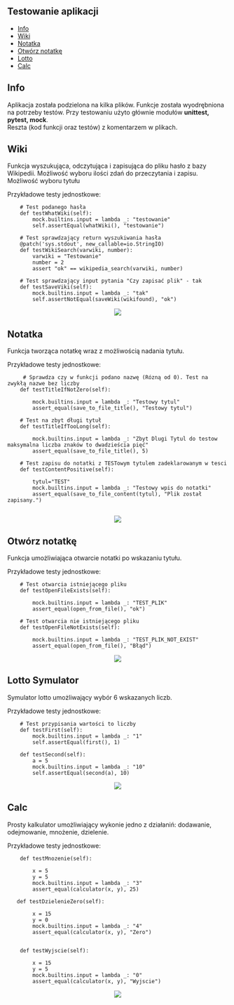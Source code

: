 ## Testowanie aplikacji
* [Info](#info)
* [Wiki](#wiki)
* [Notatka](#notatka)
* [Otwórz notatkę](#otwórz-notatkę)
* [Lotto](#lotto-symulator)
* [Calc](#calc)

## Info

Aplikacja została podzielona na kilka plików. Funkcje została wyodrębniona na potrzeby testów.
Przy testowaniu użyto głównie modułów <b>unittest, pytest, mock</b>.
<br>
Reszta (kod funkcji oraz testów) z komentarzem w plikach.

## Wiki

Funkcja wyszukująca, odczytująca i zapisująca do pliku hasło z bazy Wikipedii.
Możliwość wyboru ilości zdań do przeczytania i zapisu. Możliwość wyboru tytułu

Przykładowe testy jednostkowe:
```
    # Test podanego hasła
    def testWhatWiki(self):
        mock.builtins.input = lambda _: "testowanie"
        self.assertEqual(whatWiki(), "testowanie")
        
    # Test sprawdzający return wyszukiwania hasła
    @patch('sys.stdout', new_callable=io.StringIO)
    def testWikiSearch(varwiki, number):
        varwiki = "Testowanie"
        number = 2
        assert "ok" == wikipedia_search(varwiki, number)   
        
    # Test sprawdzający input pytania "Czy zapisać plik" - tak
    def testSaveViki(self):
        mock.builtins.input = lambda _: "tak"
        self.assertNotEqual(saveWiki(wikifound), "ok")    

```
	
<p align="center">
<img src="https://raw.githubusercontent.com/pmh-projects/tests/main/img/wikiTest.png">
</p>

## Notatka

Funkcja tworząca notatkę wraz z możliwością nadania tytułu.

Przykładowe testy jednostkowe:
```
     # Sprawdza czy w funkcji podano nazwę (Rózną od 0). Test na zwykłą nazwe bez liczby
    def testTitleIfNotZero(self):

        mock.builtins.input = lambda _: "Testowy tytul"
        assert_equal(save_to_file_title(), "Testowy tytul")
        
    # Test na zbyt długi tytuł
    def testTitleIfTooLong(self):

        mock.builtins.input = lambda _: "Zbyt Dlugi Tytul do testow maksymalna liczba znaków to dwadzieścia pięć"
        assert_equal(save_to_file_title(), 5)  
        
    # Test zapisu do notatki z TESTowym tytulem zadeklarowanym w tesci
    def testContentPositive(self):

        tytul="TEST"
        mock.builtins.input = lambda _: "Testowy wpis do notatki"
        assert_equal(save_to_file_content(tytul), "Plik został zapisany.")    
        
```

<p align="center">
<img src="https://raw.githubusercontent.com/pmh-projects/tests/main/img/notatkaTest.png">
</p>

## Otwórz notatkę

Funkcja umożliwiająca otwarcie notatki po wskazaniu tytułu.

Przykładowe testy jednostkowe:
```
    # Test otwarcia istniejącego pliku
    def testOpenFileExists(self):

        mock.builtins.input = lambda _: "TEST_PLIK"
        assert_equal(open_from_file(), "ok")

    # Test otwarcia nie istniejącego pliku
    def testOpenFileNotExists(self):

        mock.builtins.input = lambda _: "TEST_PLIK_NOT_EXIST"
        assert_equal(open_from_file(), "Błąd")
```

<p align="center">
<img src="https://raw.githubusercontent.com/pmh-projects/tests/main/img/openTest.png">
</p>

## Lotto Symulator

Symulator lotto umożliwający wybór 6 wskazanych liczb.

Przykładowe testy jednostkowe:
```
    # Test przypisania wartości to liczby
    def testFirst(self):
        mock.builtins.input = lambda _: "1"
        self.assertEqual(first(), 1)

    def testSecond(self):
        a = 5
        mock.builtins.input = lambda _: "10"
        self.assertEqual(second(a), 10)
```

<p align="center">
<img src="https://raw.githubusercontent.com/pmh-projects/tests/main/img/lottoSimTest.png">
</p>

## Calc

Prosty kalkulator umożliwiający wykonie jedno z działaniń: dodawanie, odejmowanie, mnożenie, dzielenie.

Przykładowe testy jednostkowe:
```
    def testMnozenie(self):

        x = 5
        y = 5
        mock.builtins.input = lambda _: "3"
        assert_equal(calculator(x, y), 25)
        
   def testDzielenieZero(self):

        x = 15
        y = 0
        mock.builtins.input = lambda _: "4"
        assert_equal(calculator(x, y), "Zero")


    def testWyjscie(self):

        x = 15
        y = 5
        mock.builtins.input = lambda _: "0"
        assert_equal(calculator(x, y), "Wyjscie")
```        

<p align="center">
<img src="https://raw.githubusercontent.com/pmh-projects/tests/main/img/calcTest.png">
</p>

